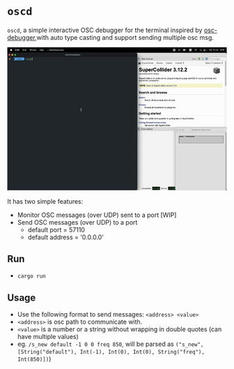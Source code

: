 # `oscd`

`oscd`, a simple interactive OSC debugger for the terminal inspired by [osc-debugger](https://github.com/alexanderwallin/osc-debugger),with auto type casting and support sending multiple osc msg. 

<img src="./ss.gif">


It has two simple features:

* Monitor OSC messages (over UDP) sent to a port [WIP]
* Send OSC messages (over UDP) to a port
  - default port = 57110
  - default address = '0.0.0.0'

## Run
- `cargo run` 

## Usage
- Use the following format to send messages: `<address> <value>`
- `<address>` is osc path to communicate with.
- `<value>` is a number or a string without wrapping in double quotes (can have multiple values) 
- eg. `/s_new default -1 0 0 freq 850`, will be parsed as `("s_new", [String("default"), Int(-1), Int(0), Int(0), String("freq"), Int(850)])`)



